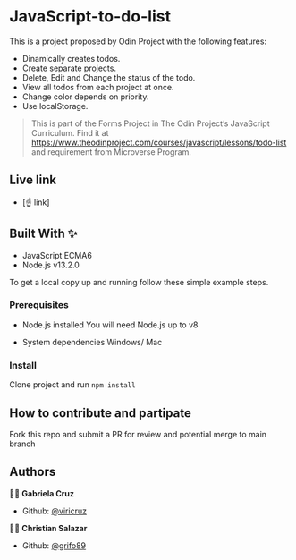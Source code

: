 # JavaScript-to-do-list
This is a project proposed by Odin Project with the following features:
- Dinamically creates todos.
- Create separate projects.
- Delete, Edit and Change the status of the todo.
- View all todos from each project at once.
- Change color depends on priority.
- Use localStorage.

> This is part of the Forms Project in The Odin Project’s JavaScript Curriculum. Find it at https://www.theodinproject.com/courses/javascript/lessons/todo-list and requirement from Microverse Program.


## Live link

* [☝ link]

## Built With ✨

- JavaScript ECMA6
- Node.js v13.2.0

To get a local copy up and running follow these simple example steps.

### Prerequisites
* Node.js installed
You will need Node.js up to v8

* System dependencies
Windows/ Mac


### Install
Clone project and run
`npm install`


## How to contribute and partipate
Fork this repo and submit a PR for review and potential merge to main branch



## Authors

👨‍💻 **Gabriela Cruz**

- Github: [@viricruz](https://github.com/viricruz)

👨‍💻 **Christian Salazar**

- Github: [@grifo89](https://github.com/grifo89)
